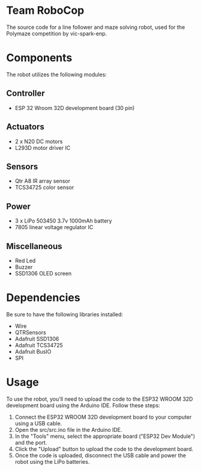 # Team RoboCop
The source code for a line follower and maze solving robot, used for the Polymaze competition by vic-spark-enp.

# Components
The robot utilizes the following modules:
## Controller
- ESP 32 Wroom 32D development board (30 pin)
## Actuators
- 2 x N20 DC motors
- L293D motor driver IC
## Sensors
- Qtr A8 IR array sensor
- TCS34725 color sensor
## Power
- 3 x LiPo 503450 3.7v 1000mAh battery
- 7805 linear voltage regulator IC
## Miscellaneous
- Red Led 
- Buzzer
- SSD1306 OLED screen

# Dependencies
Be sure to have the following libraries installed:
- Wire
- QTRSensors
- Adafruit SSD1306
- Adafruit TCS34725
- Adafruit BusIO
- SPI

# Usage
To use the robot, you'll need to upload the code to the ESP32 WROOM 32D development board using the Arduino IDE. Follow these steps:

1. Connect the ESP32 WROOM 32D development board to your computer using a USB cable.
2. Open the src/src.ino file in the Arduino IDE.
3. In the "Tools" menu, select the appropriate board ("ESP32 Dev Module") and the port.
4. Click the "Upload" button to upload the code to the development board.
5. Once the code is uploaded, disconnect the USB cable and power the robot using the LiPo batteries.
